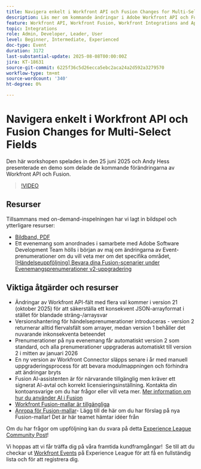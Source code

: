 ```yaml
---
title: Navigera enkelt i Workfront API och Fusion Changes for Multi-Select Fields
description: Läs mer om kommande ändringar i Adobe Workfront API och Fusion, inklusive flervalsuppdateringar, versionshantering av händelseprenumerationer och strategier för att förhindra förändringar.
feature: Workfront API, Workfront Fusion, Workfront Integrations and Apps
topic: Integrations
role: Admin, Developer, Leader, User
level: Beginner, Intermediate, Experienced
doc-type: Event
duration: 3172
last-substantial-update: 2025-08-08T00:00:00Z
jira: KT-18631
source-git-commit: 6225f36c5d26ecca5ebc2aca24a2d592a3279570
workflow-type: tm+mt
source-wordcount: '340'
ht-degree: 0%

---
```



# Navigera enkelt i Workfront API och Fusion Changes for Multi-Select Fields

Den här workshopen spelades in den 25 juni 2025 och Andy Hess presenterade en demo som delade de kommande förändringarna av Workfront API och Fusion.

>[!VIDEO](https://video.tv.adobe.com/v/3469978/?learn=on&enablevpops)

## Resurser

Tillsammans med on-demand-inspelningen har vi lagt in bildspel och ytterligare resurser:
* [Bildband, PDF](https://workfront-experience.s3.us-west-2.amazonaws.com/Training/Guides/Customer+Success+at+Scale/Navigating+the+API+and+Fusion+Changes+for+Multi-Select+Fields+with+Ease+062425.pdf)
* Ett evenemang som anordnades i samarbete med Adobe Software Development Team hölls i början av maj om ändringarna av Event-prenumerationer om du vill veta mer om det specifika området, [[Händelseuppföljning] Bevara dina Fusion-scenarier under Evenemangsprenumerationer v2-uppgradering](https://experienceleaguecommunities.adobe.com/t5/workfront-discussions/event-follow-up-preserving-your-fusion-scenarios-during-the/m-p/754182#M4041)

## Viktiga åtgärder och resurser

* Ändringar av Workfront API-fält med flera val kommer i version 21 (oktober 2025) för att säkerställa ett konsekvent JSON-arrayformat i stället för blandade sträng-/arraysvar
* Versionshantering för händelseprenumerationer introduceras - version 2 returnerar alltid flervalsfält som arrayer, medan version 1 behåller det nuvarande inkonsekventa beteendet
* Prenumerationer på nya evenemang får automatiskt version 2 som standard, och alla prenumerationer uppgraderas automatiskt till version 2 i mitten av januari 2026
* En ny version av Workfront Connector släpps senare i år med manuell uppgraderingsprocess för att bevara modulmappningen och förhindra att ändringar bryts
* Fusion AI-assistenten är för närvarande tillgänglig men kräver ett signerat AI-avtal och korrekt licensieringsinställning. Kontakta din kontoansvarige om du har frågor eller vill veta mer. [Mer information om hur du använder AI i Fusion](https://experienceleague.adobe.com/en/docs/workfront-fusion/using/manage-scenarios/fusion-ai-assistant)
* [Workfront Fusion-mallar är tillgängliga](https://experienceleague.adobe.com/en/docs/workfront-fusion/using/create-and-manage-templates/currently-available-fusion-templates)
* [Anropa för Fusion-mallar](https://experienceleaguecommunities.adobe.com/t5/workfront-discussions/call-for-fusion-template-ideas/m-p/732085#M3686)- Lägg till de här om du har förslag på nya Fusion-mallar! Det är här teamet hämtar idéer från  

Om du har frågor om uppföljning kan du svara på detta [Experience League Community Post](https://experienceleaguecommunities.adobe.com/t5/workfront-discussions/event-follow-up-navigating-the-workfront-api-and-fusion-changes/td-p/761253)! 

Vi hoppas att vi får träffa dig på våra framtida kundframgångar!  Se till att du checkar ut [Workfront Events](https://experienceleague.adobe.com/events/?filters=Workfront) på Experience League för att få en fullständig lista och för att registrera dig.